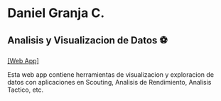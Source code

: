 # Daniel Granja C.
## Analisis y Visualizacion de Datos ⚽

[[Web App]](dgcfutbol.streamlit.app)

Esta web app contiene herramientas de visualizacion y exploracion de datos con aplicaciones en Scouting, Analisis de Rendimiento, Analisis Tactico, etc. 
